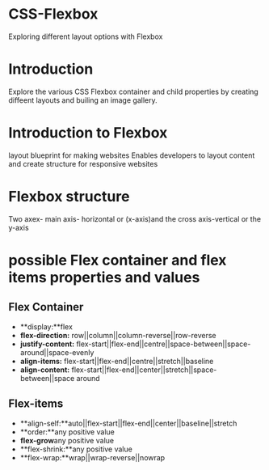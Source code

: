 # CSS-Flexbox
Exploring different layout options with Flexbox
# Introduction
Explore the various CSS Flexbox container and child properties by creating diffeent layouts and builing an image gallery.

# Introduction to Flexbox
layout blueprint for making websites
Enables developers to layout content and create structure for responsive websites

# Flexbox structure
Two axex- main axis- horizontal or (x-axis)and the cross axis-vertical or the y-axis

# possible Flex container and flex items properties and values
## Flex Container
* **display:**flex
* **flex-direction:** row||column||column-reverse||row-reverse
* **justify-content:** flex-start||flex-end||centre||space-between||space-around||space-evenly
* **align-items:** flex-start||flex-end||centre||stretch||baseline
* **align-content:** flex-start||flex-end||center||stretch||space-between||space around
## Flex-items
* **align-self:**auto||flex-start||flex-end||center||baseline||stretch
* **order:**any positive value
* **flex-grow**any positive value
* **flex-shrink:**any positive value
* **flex-wrap:**wrap||wrap-reverse||nowrap

##
##